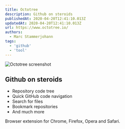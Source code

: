 ```yaml
---
title: Octotree
description: Github on steroids
publishedAt: 2020-04-20T12:41:10.013Z
updatedAt: 2020-04-20T12:41:10.013Z
url: https://www.octotree.io/
authors:
  - Marc Stammerjohann
tags: 
  - 'github'
  - 'tool'
---
```

![Octotree screenshot](assets/img/links/octotree.png)

## Github on steroids

* Repository code tree
* Quick GitHub code navigation
* Search for files
* Bookmark repositories
* And much more

Browser extension for Chrome, Firefox, Opera and Safari.
